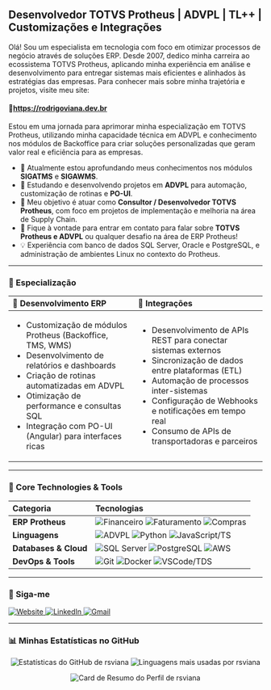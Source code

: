 ## Desenvolvedor TOTVS Protheus | ADVPL | TL++ | Customizações e Integrações

Olá! Sou um especialista em tecnologia com foco em otimizar processos de negócio através de soluções ERP. Desde 2007, dedico minha carreira ao ecossistema TOTVS Protheus, aplicando minha experiência em análise e desenvolvimento para entregar sistemas mais eficientes e alinhados às estratégias das empresas.
Para conhecer mais sobre minha trajetória e projetos, visite meu site: 
#### 🔗https://rodrigoviana.dev.br


Estou em uma jornada para aprimorar minha especialização em TOTVS Protheus, utilizando minha capacidade técnica em ADVPL e conhecimento nos módulos de Backoffice para criar soluções personalizadas que geram valor real e eficiência para as empresas.

- 🔭 Atualmente estou aprofundando meus conhecimentos nos módulos **SIGATMS** e **SIGAWMS**.
- 🌱 Estudando e desenvolvendo projetos em **ADVPL** para automação, customização de rotinas e **PO-UI**.
- 🎯 Meu objetivo é atuar como **Consultor / Desenvolvedor TOTVS Protheus**, com foco em projetos de implementação e melhoria na área de Supply Chain.
- 💬 Fique à vontade para entrar em contato para falar sobre **TOTVS Protheus e ADVPL** ou qualquer desafio na área de ERP Protheus!
- 💡 Experiência com banco de dados SQL Server, Oracle e PostgreSQL, e administração de ambientes Linux no contexto do Protheus.

---

### 🎯 Especialização

| 🔧 Desenvolvimento ERP | 🔗 Integrações |
| :--- | :--- |
| <ul><li>Customização de módulos Protheus (Backoffice, TMS, WMS)</li><li>Desenvolvimento de relatórios e dashboards</li><li>Criação de rotinas automatizadas em ADVPL</li><li>Otimização de performance e consultas SQL</li><li>Integração com PO-UI (Angular) para interfaces ricas</li></ul> | <ul><li>Desenvolvimento de APIs REST para conectar sistemas externos</li><li>Sincronização de dados entre plataformas (ETL)</li><li>Automação de processos inter-sistemas</li><li>Configuração de Webhooks e notificações em tempo real</li><li>Consumo de APIs de transportadoras e parceiros</li></ul> |

---

### 🚀 Core Technologies & Tools

| Categoria | Tecnologias |
| :--- | :--- |
| **ERP Protheus** | ![Financeiro](https://img.shields.io/badge/Financeiro-Backoffice-1572B6?style=flat ) ![Faturamento](https://img.shields.io/badge/Faturamento-Backoffice-1572B6?style=flat ) ![Compras](https://img.shields.io/badge/Compras-Backoffice-1572B6?style=flat ) |
| **Linguagens** | ![ADVPL](https://img.shields.io/badge/ADVPL-TOTVS-3776AB?style=flat ) ![Python](https://img.shields.io/badge/Python-3.x-4D9B00?style=flat ) ![JavaScript/TS](https://img.shields.io/badge/JS/TS-Framework-F7DF1E?style=flat ) |
| **Databases & Cloud** | ![SQL Server](https://img.shields.io/badge/SQL_Server-Database-CC2927?style=flat ) ![PostgreSQL](https://img.shields.io/badge/PostgreSQL-Database-336791?style=flat ) ![AWS](https://img.shields.io/badge/AWS-Cloud-232F3E?style=flat ) |
| **DevOps & Tools** | ![Git](https://img.shields.io/badge/Git-Version_Control-E44C30?style=flat ) ![Docker](https://img.shields.io/badge/Docker-Container-2496ED?style=flat ) ![VSCode/TDS](https://img.shields.io/badge/VSCode/TDS-IDE-007ACC?style=flat ) |

---

### 🔗 Siga-me

<p align="left">
  <a href="http://rodrigoviana.dev.br" target="_blank">
    <img src="https://img.shields.io/badge/Website-rodrigoviana.dev.br-blue?style=for-the-badge&logo=google-chrome&logoColor=white" alt="Website">
  </a>
  <a href="https://www.linkedin.com/in/rodrigo-viana/" target="_blank">
    <img src="https://img.shields.io/badge/LinkedIn-0077B5?style=for-the-badge&logo=linkedin&logoColor=white" alt="LinkedIn">
  </a>
  <a href="mailto:rsviana@gmail.com">
    <img src="https://img.shields.io/badge/Gmail-D14836?style=for-the-badge&logo=gmail&logoColor=white" alt="Gmail">
  </a>
</p>

---

### 📊 Minhas Estatísticas no GitHub

<p align="center">
  <img align="center" src="https://github-readme-stats.vercel.app/api?username=rsviana&show_icons=true&theme=radical&hide_border=true&count_private=true" alt="Estatísticas do GitHub de rsviana" />
  <img align="center" src="https://github-readme-stats.vercel.app/api/top-langs/?username=rsviana&layout=compact&theme=radical&hide_border=true&count_private=true" alt="Linguagens mais usadas por rsviana" />
</p>

<p align="center">
  <img src="https://github-profile-summary-cards.vercel.app/api/cards/profile-details?username=rsviana&theme=radical" alt="Card de Resumo do Perfil de rsviana"/>
</p>
